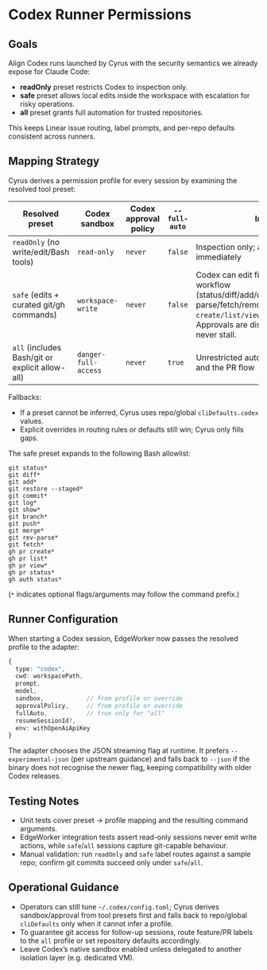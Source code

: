 # Codex Runner Permissions

## Goals

Align Codex runs launched by Cyrus with the security semantics we already expose for Claude Code:

- **readOnly** preset restricts Codex to inspection only.
- **safe** preset allows local edits inside the workspace with escalation for risky operations.
- **all** preset grants full automation for trusted repositories.

This keeps Linear issue routing, label prompts, and per-repo defaults consistent across runners.

## Mapping Strategy

Cyrus derives a permission profile for every session by examining the resolved tool preset:

| Resolved preset | Codex sandbox | Codex approval policy | `--full-auto` | Intended behaviour |
|-----------------|---------------|------------------------|----------------|--------------------|
| `readOnly` (no write/edit/Bash tools) | `read-only` | `never` | `false` | Inspection only; any write or network request fails immediately |
| `safe` (edits + curated git/gh commands) | `workspace-write` | `never` | `false` | Codex can edit files and run the approved git/gh workflow (status/diff/add/commit/push/merge/log/show/rev-parse/fetch/remote + `gh pr create/list/view/status`, `gh auth status`). Approvals are disabled so non-interactive sessions never stall. |
| `all` (includes Bash/git or explicit allow-all) | `danger-full-access` | `never` | `true` | Unrestricted automation suitable for trusted repos and the PR flow |

Fallbacks:

- If a preset cannot be inferred, Cyrus uses repo/global `cliDefaults.codex` values.
- Explicit overrides in routing rules or defaults still win; Cyrus only fills gaps.

The safe preset expands to the following Bash allowlist:

```
git status*
git diff*
git add*
git restore --staged*
git commit*
git log*
git show*
git branch*
git push*
git merge*
git rev-parse*
git fetch*
gh pr create*
gh pr list*
gh pr view*
gh pr status*
gh auth status*
```

(`*` indicates optional flags/arguments may follow the command prefix.)

## Runner Configuration

When starting a Codex session, EdgeWorker now passes the resolved profile to the adapter:

```ts
{
  type: "codex",
  cwd: workspacePath,
  prompt,
  model,
  sandbox,            // from profile or override
  approvalPolicy,     // from profile or override
  fullAuto,           // true only for "all"
  resumeSessionId?,
  env: withOpenAiApiKey
}
```

The adapter chooses the JSON streaming flag at runtime. It prefers `--experimental-json` (per upstream guidance) and falls back to `--json` if the binary does not recognise the newer flag, keeping compatibility with older Codex releases.

## Testing Notes

- Unit tests cover preset → profile mapping and the resulting command arguments.
- EdgeWorker integration tests assert read-only sessions never emit write actions, while `safe`/`all` sessions capture git-capable behaviour.
- Manual validation: run `readOnly` and `safe` label routes against a sample repo; confirm git commits succeed only under `safe`/`all`.

## Operational Guidance

- Operators can still tune `~/.codex/config.toml`; Cyrus derives sandbox/approval from tool presets first and falls back to repo/global `cliDefaults` only when it cannot infer a profile.
- To guarantee git access for follow-up sessions, route feature/PR labels to the `all` profile or set repository defaults accordingly.
- Leave Codex’s native sandbox enabled unless delegated to another isolation layer (e.g. dedicated VM).
